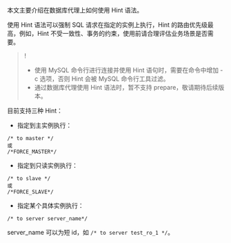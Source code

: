 本文主要介绍在数据库代理上如何使用 Hint 语法。

使用 Hint 语法可以强制 SQL 请求在指定的实例上执行，Hint 的路由优先级最高，例如，Hint 不受一致性、事务的约束，使用前请合理评估业务场景是否需要。
>!
>- 使用 MySQL 命令行进行连接并使用 Hint 语句时，需要在命令中增加 -c 选项，否则 Hint 会被 MySQL 命令行工具过滤。
>- 通过数据库代理使用 Hint 语法时，暂不支持 prepare，敬请期待后续版本。

目前支持三种 Hint：

- 指定到主实例执行：
```
/* to master */
或
/*FORCE_MASTER*/   
``` 
- 指定到只读实例执行：
```
/* to slave */
或
/*FORCE_SLAVE*/  
```  
- 指定某个具体实例执行：
```
/* to server server_name*/
```
server_name 可以为短 id，如 `/* to server test_ro_1 */`。
